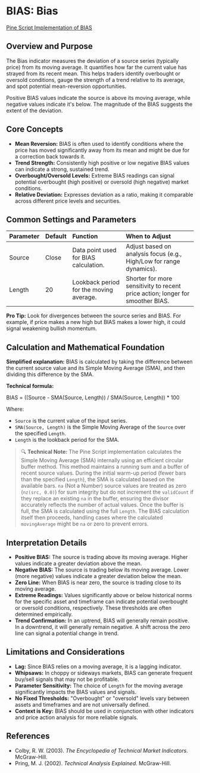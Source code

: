 # BIAS: Bias

[Pine Script Implementation of BIAS](https://github.com/mihakralj/pinescript/blob/main/indicators/statistics/bias.pine)

## Overview and Purpose

The Bias indicator measures the deviation of a source series (typically price) from its moving average. It quantifies how far the current value has strayed from its recent mean. This helps traders identify overbought or oversold conditions, gauge the strength of a trend relative to its average, and spot potential mean-reversion opportunities.

Positive BIAS values indicate the source is above its moving average, while negative values indicate it's below. The magnitude of the BIAS suggests the extent of the deviation.

## Core Concepts

*   **Mean Reversion:** BIAS is often used to identify conditions where the price has moved significantly away from its mean and might be due for a correction back towards it.
*   **Trend Strength:** Consistently high positive or low negative BIAS values can indicate a strong, sustained trend.
*   **Overbought/Oversold Levels:** Extreme BIAS readings can signal potential overbought (high positive) or oversold (high negative) market conditions.
*   **Relative Deviation:** Expresses deviation as a ratio, making it comparable across different price levels and securities.

## Common Settings and Parameters

| Parameter | Default | Function                                   | When to Adjust                                                                 |
| :-------- | :------ | :----------------------------------------- | :----------------------------------------------------------------------------- |
| Source    | Close   | Data point used for BIAS calculation.      | Adjust based on analysis focus (e.g., High/Low for range dynamics).            |
| Length    | 20      | Lookback period for the moving average.    | Shorter for more sensitivity to recent price action; longer for smoother BIAS. |

**Pro Tip:** Look for divergences between the source series and BIAS. For example, if price makes a new high but BIAS makes a lower high, it could signal weakening bullish momentum.

## Calculation and Mathematical Foundation

**Simplified explanation:**
BIAS is calculated by taking the difference between the current source value and its Simple Moving Average (SMA), and then dividing this difference by the SMA.

**Technical formula:**

BIAS = ((Source - SMA(Source, Length)) / SMA(Source, Length)) * 100

Where:
*   `Source` is the current value of the input series.
*   `SMA(Source, Length)` is the Simple Moving Average of the `Source` over the specified `Length`.
*   `Length` is the lookback period for the SMA.

> 🔍 **Technical Note:** The Pine Script implementation calculates the Simple Moving Average (SMA) internally using an efficient circular buffer method. This method maintains a running sum and a buffer of recent source values. During the initial warm-up period (fewer bars than the specified `Length`), the SMA is calculated based on the available bars. `na` (Not a Number) source values are treated as zero (`nz(src, 0.0)`) for sum integrity but do not increment the `validCount` if they replace an existing `na` in the buffer, ensuring the divisor accurately reflects the number of actual values. Once the buffer is full, the SMA is calculated using the full `Length`. The BIAS calculation itself then proceeds, handling cases where the calculated `movingAverage` might be `na` or zero to prevent errors.

## Interpretation Details

*   **Positive BIAS:** The source is trading above its moving average. Higher values indicate a greater deviation above the mean.
*   **Negative BIAS:** The source is trading below its moving average. Lower (more negative) values indicate a greater deviation below the mean.
*   **Zero Line:** When BIAS is near zero, the source is trading close to its moving average.
*   **Extreme Readings:** Values significantly above or below historical norms for the specific asset and timeframe can indicate potential overbought or oversold conditions, respectively. These thresholds are often determined empirically.
*   **Trend Confirmation:** In an uptrend, BIAS will generally remain positive. In a downtrend, it will generally remain negative. A shift across the zero line can signal a potential change in trend.

## Limitations and Considerations

*   **Lag:** Since BIAS relies on a moving average, it is a lagging indicator.
*   **Whipsaws:** In choppy or sideways markets, BIAS can generate frequent buy/sell signals that may not be profitable.
*   **Parameter Sensitivity:** The choice of `Length` for the moving average significantly impacts the BIAS values and signals.
*   **No Fixed Thresholds:** "Overbought" or "oversold" levels vary between assets and timeframes and are not universally defined.
*   **Context is Key:** BIAS should be used in conjunction with other indicators and price action analysis for more reliable signals.

## References

*   Colby, R. W. (2003). *The Encyclopedia of Technical Market Indicators*. McGraw-Hill.
*   Pring, M. J. (2002). *Technical Analysis Explained*. McGraw-Hill.
